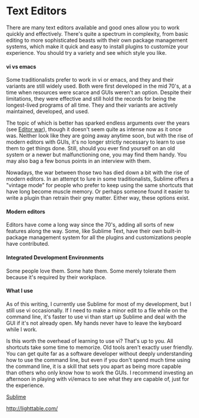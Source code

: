 # Text Editors

There are many text editors available and good ones allow you to work quickly and effectively.  There's quite a spectrum in complexity, from basic editing to more sophisticated beasts with their own package management systems, which make it quick and easy to install plugins to customize your experience.  You should try a variety and see which style you like.

#### vi vs emacs

Some traditionalists prefer to work in vi or emacs, and they and their variants are still widely used.  Both were first developed in the mid 70's, at a time when resources were scarce and GUIs weren't an option.  Despite their limitations, they were effective and still hold the records for being the longest-lived programs of all time.  They and their variants are actively maintained, developed, and used.

The topic of which is better has sparked endless arguments over the years \(see [Editor war](https://en.wikipedia.org/wiki/Editor_war)\), though it doesn't seem quite as intense now as it once was.  Neither look like they are going away anytime soon, but with the rise of modern editors with GUIs, it's no longer strictly necessary to learn to use them to get things done.  Still, should you ever find yourself on an old system or a newer but malfunctioning one, you may find them handy.  You may also bag a few bonus points in an interview with them.

Nowadays, the war between those two has died down a bit with the rise of modern editors. In an attempt to lure in some traditionalists, Sublime offers a "vintage mode" for people who prefer to keep using the same shortcuts that have long become muscle memory. Or perhaps someone found it easier to write a plugin than retrain their grey matter. Either way, these options exist.

#### Modern editors

Editors have come a long way since the 70's, adding all sorts of new features along the way.  Some, like Sublime Text, have their own built-in package management system for all the plugins and customizations people have contributed.  



#### Integrated Development Environments
Some people love them.  Some hate them.  Some merely tolerate them because it's required by their workplace.


#### What I use
As of this writing, I currently use Sublime for most of my development, but I still use vi occasionally.  If I need to make a minor edit to a file while on the command line, it's faster to use vi than start up Sublime and deal with the GUI if it's not already open.  My hands never have to leave the keyboard while I work.  

Is this worth the overhead of learning to use vi?  That's up to you.  All shortcuts take some time to memorize.  Old tools aren't exactly user friendly.  You can get quite far as a software developer without deeply understanding how to use the command line, but even if you don't spend much time using the command line, it is a skill that sets you apart as being more capable than others who only know how to work the GUIs.  I recommend investing an afternoon in playing with vi/emacs to see what they are capable of, just for the experience.


[Sublime](https://www.sublimetext.com/)

[http:\/\/lighttable.com\/](http://lighttable.com/)

